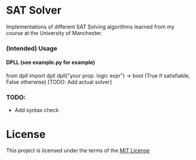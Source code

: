 # SAT Solver

Implementations of different SAT Solving algorithms learned from my course at the University of Manchester.


### (Intended) Usage

#### DPLL (see example.py for example)
from dpll import dpll
dpll("your prop. logic expr") -> bool (True if satisfiable, False otherwise)
[TODO: Add actual solver]

### TODO:
- Add syntax check

# License

This project is licensed under the terms of the [MIT License](LICENSE.md)
